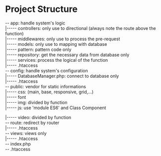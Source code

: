 # Project Structure
-- app: handle system's logic  
|----- controllers: only use to directional (always note the route above the function)  
|----- middlewares: only use to process the pre-request  
|----- models: only use to mapping with database  
|----- pattern: pattern code only  
|----- repository: get the necessary data from database only  
|----- services: process the logical of the function    
|----- .htaccess  
-- config: handle system's configuration  
|----- DatabaseManager.php: connect to database only  
|----- .htaccess  
-- public: vendor for static informations  
|----- css: (main, base, responsive, grid,...)  
|----- font  
|----- img: divided by function  
|----- js: use 'module ES6' and Class Component  
  
|----- video: divided by function  
-- route: redirect by router  
|----- .htaccess  
-- views: views only  
|----- .htaccess  
-- index.php  
-- .htaccess  